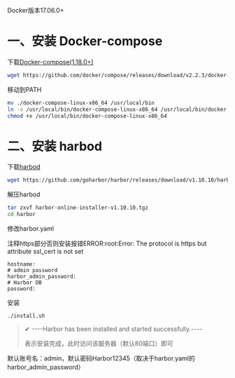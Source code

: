 

Docker版本17.06.0+

# 一、安装 Docker-compose

下载[Docker-compose(1.18.0+)](https://github.com/docker/compose/releases)

```bash
wget https://github.com/docker/compose/releases/download/v2.2.3/docker-compose-linux-x86_64
```

移动到PATH

```bash
mv ./docker-compose-linux-x86_64 /usr/local/bin
ln -s /usr/local/bin/docker-compose-linux-x86_64 /usr/local/bin/docker-compose
chmod +x /usr/local/bin/docker-compose-linux-x86_64
```

# 二、安装 harbod

下载[harbod](https://github.com/goharbor/harbor/releases)

```bash
wget https://github.com/goharbor/harbor/releases/download/v1.10.10/harbor-online-installer-v1.10.10.tgz
```

解压harbod

```bash
tar zxvf harbor-online-installer-v1.10.10.tgz
cd harbor
```

修改harbor.yaml

注释https部分否则安装报错ERROR:root:Error: The protocol is https but attribute ssl_cert is not set

```
hostname:
# admin password
harbor_admin_password:
# Harbor DB
password:
```

安装

```
./install.sh
```

> ✔ ----Harbor has been installed and started successfully.----
>
> 表示安装完成，此时访问该服务器（默认80端口）即可

默认账号名：admin，默认密码Harbor12345（取决于harbor.yaml的harbor_admin_password）